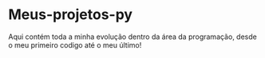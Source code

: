 # Meus-projetos-py
Aqui contém toda a minha evolução dentro da área da programação, desde o meu primeiro codigo até o meu último!

